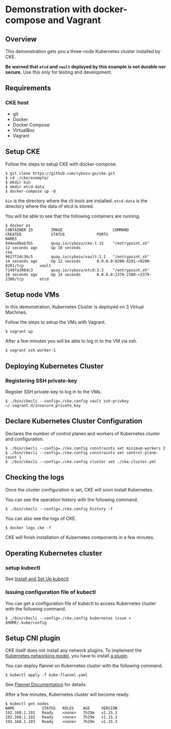# Demonstration with docker-compose and Vagrant

## Overview

This demonstration gets you a three-node Kubernetes cluster installed by CKE.

**Be warned that `etcd` and `vault` deployed by this example is not durable nor secure.**
Use this only for testing and development.

## Requirements

### CKE host

* git
* Docker
* Docker Compose
* VirtualBox
* Vagrant

## Setup CKE

Follow the steps to setup CKE with docker-compose.

```console
$ git clone https://github.com/cybozu-go/cke.git
$ cd ./cke/example/
$ mkdir bin
$ mkdir etcd-data
$ docker-compose up -d
```

`bin` is the directory where the cli tools are installed.
`etcd-data` is the directory where the data of etcd is stored.

You will be able to see that the following containers are running.

```console
$ docker ps
CONTAINER ID        IMAGE                      COMMAND                  CREATED             STATUS              PORTS                                  NAMES
844ea90ab7b5        quay.io/cybozu/cke:1.15    "/entrypoint.sh"         12 seconds ago      Up 10 seconds                                              cke
9617f2dc36c5        quay.io/cybozu/vault:1.1   "/entrypoint.sh"         14 seconds ago      Up 12 seconds       0.0.0.0:8200-8201->8200-8201/tcp       vault
7140fa308dc3        quay.io/cybozu/etcd:3.3    "/entrypoint.sh"         16 seconds ago      Up 14 seconds       0.0.0.0:2379-2380->2379-2380/tcp       etcd
```

## Setup node VMs

In this demonstration, Kubernetes Cluster is deployed on 3 Virtual Machines.

Follow the steps to setup the VMs with Vagrant.

```console
$ vagrant up
```

After a few minutes you will be able to log in to the VM via ssh.

```console
$ vagrant ssh worker-1
```

## Deploying Kubernetes Cluster

### Registering SSH private-key

Register SSH private-key to log in to the VMs.

```console
$ ./bin/ckecli --config=./cke.config vault ssh-privkey ~/.vagrant.d/insecure_private_key
```

## Declare Kubernetes Cluster Configuration

Declares the number of control planes and workers of Kubernetes cluster and configuration.

```console
$ ./bin/ckecli --config=./cke.config constraints set minimum-workers 2
$ ./bin/ckecli --config=./cke.config constraints set control-plane-count 1
$ ./bin/ckecli --config=./cke.config cluster set ./cke-cluster.yml
```

## Checking the logs

Once the cluster configuration is set, CKE will soon install Kubernetes.

You can see the operation history with the following command.

```console
$ ./bin/ckecli --config=./cke.config history -f
```

You can also see the logs of CKE.

```console
$ docker logs cke -f
```

CKE will finish installation of Kubernetes components in a few minutes.

## Operating Kubernetes cluster

### setup kubectl

See [Install and Set Up kubectl](https://kubernetes.io/docs/tasks/tools/install-kubectl/)

### Issuing configuration file of kubectl

You can get a configuration file of kubectl to access Kubernetes cluster with the following command.

```console
$ ./bin/ckecli --config=./cke.config kubernetes issue > $HOME/.kube/config
```

## Setup CNI plugin

CKE itself does not install any network plugins.
To implement the [Kubernetes networking model](https://kubernetes.io/docs/concepts/cluster-administration/networking/), you have to install [a plugin](https://kubernetes.io/docs/concepts/extend-kubernetes/compute-storage-net/network-plugins/).

You can deploy flannel on Kubernetes cluster with the following command.

```console
$ kubectl apply -f kube-flannel.yaml
```

See [Flannel Documentation](https://github.com/coreos/flannel/blob/master/Documentation/kubernetes.md) for details.

After a few minutes, Kubernetes cluster will become ready.

```console
$ kubectl get nodes
NAME            STATUS   ROLES    AGE     VERSION
192.168.1.101   Ready    <none>   7h29m   v1.15.3
192.168.1.102   Ready    <none>   7h29m   v1.15.3
192.168.1.103   Ready    <none>   7h29m   v1.15.3
```
